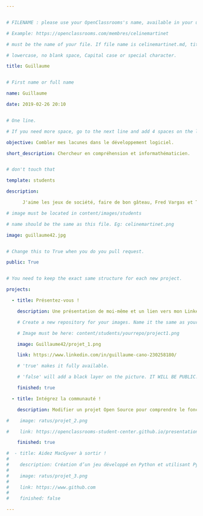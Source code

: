 ```yaml
---


# FILENAME : please use your OpenClassrooms's name, available in your url.

# Example: https://openclassrooms.com/membres/celinemartinet

# must be the name of your file. If file name is celinemartinet.md, title is celinemartinet.

# lowercase, no blank space, Capital case or special character.

title: Guillaume 


# First name or full name

name: Guillaume

date: 2019-02-26 20:10


# One line.

# If you need more space, go to the next line and add 4 spaces on the left, as in 'description'.

objective: Combler mes lacunes dans le développement logiciel.

short_description: Chercheur en compréhension et informathématicien.


# don't touch that

template: students

description:

      J'aime les jeux de société, faire de bon gâteau, Fred Vargas et Terry Pratchett.

# image must be located in content/images/students

# name should be the same as this file. Eg: celinemartinet.png

image: guillaume42.jpg


# Change this to True when you do you pull request.

public: True


# You need to keep the exact same structure for each new project.

projects:

  - title: Présentez-vous !

    description: Une présentation de moi-même et un lien vers mon LinkedIn.

    # Create a new repository for your images. Name it the same as your nickname and profile picture.

    # Image must be here: content/students/yourrepo/project1.png

    image: Guillaume42/projet_1.png

    link: https://www.linkedin.com/in/guillaume-cano-230258180/

    # 'true' makes it fully available.

    # 'false' will add a black layer on the picture. IT WILL BE PUBLIC!

    finished: true

  - title: Intégrez la communauté !

    description: Modifier un projet Open Source pour comprendre le fonctionnement de Git, de Github et des pull requests. 

#    image: ratus/projet_2.png

#    link: https://openclassrooms-student-center.github.io/presentation/students/ratus.html

    finished: true

#  - title: Aidez MacGyver à sortir !
#
#    description: Création d’un jeu développé en Python et utilisant PyGame.
#
#    image: ratus/projet_3.png
#
#    link: https://www.github.com
#
#    finished: false

---
```

